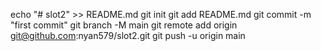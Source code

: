 echo "# slot2" >> README.md
git init
git add README.md
git commit -m "first commit"
git branch -M main
git remote add origin git@github.com:nyan579/slot2.git
git push -u origin main
